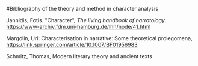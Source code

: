 #Bibliography of the theory and method in character analysis


Jannidis, Fotis. "Character", *The living handbook of narratology*. https://www-archiv.fdm.uni-hamburg.de/lhn/node/41.html

Margolin, Uri: Characterisation in narrative: Some theoretical prolegomena, https://link.springer.com/article/10.1007/BF01956983

Schmitz, Thomas, Modern literary theory and ancient texts
